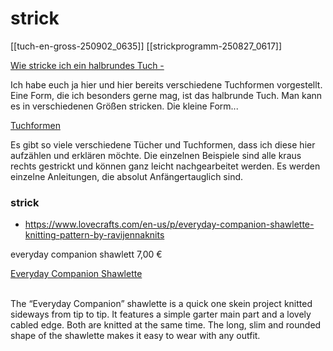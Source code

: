 # strick
[[tuch-en-gross-250902_0635]]
[[strickprogramm-250827_0617]]

[Wie stricke ich ein halbrundes Tuch -](https://ingrid-kreativ.over-blog.de/2019/07/wie-stricke-ich-ein-halbrundes-tuch.html)

Ich habe euch ja hier und hier bereits verschiedene Tuchformen vorgestellt. Eine Form, die ich besonders gerne mag, ist das halbrunde Tuch. Man kann es in verschiedenen Größen stricken. Die kleine Form...

[Tuchformen](https://www.wollopus.de/tuchformen/)

Es gibt so viele verschiedene Tücher und Tuchformen, dass ich diese hier aufzählen und erklären möchte. Die einzelnen Beispiele sind alle kraus rechts gestrickt und können ganz leicht nachgearbeitet werden. Es werden einzelne Anleitungen, die absolut Anfängertauglich sind.

### strick

- https://www.lovecrafts.com/en-us/p/everyday-companion-shawlette-knitting-pattern-by-ravijennaknits

everyday companion shawlett 7,00 €

[Everyday Companion Shawlette](https://www.ravelry.com/patterns/library/everyday-companion-shawlette)

\
The “Everyday Companion” shawlette is a quick one skein project knitted sideways from tip to tip. It features a simple garter main part and a lovely cabled edge. Both are knitted at the same time. The long, slim and rounded shape of the shawlette makes it easy to wear with any outfit.